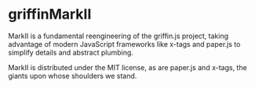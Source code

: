 griffinMarkII
=============

MarkII is a fundamental reengineering of the griffin.js project, taking advantage of modern JavaScript frameworks like x-tags and paper.js to simplify details and abstract plumbing.

MarkII is distributed under the MIT license, as are paper.js and x-tags, the giants upon whose shoulders we stand.
